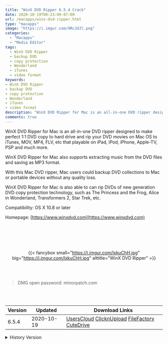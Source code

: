```yaml
---
title: "WinX DVD Ripper 6.5.4 Crack"
date: 2020-10-19T00:23:09-07:00
url: /macapps/winx-dvd-ripper.html
type: "macapps"
image: "https://i.imgur.com/9RcJdJl.png"
categories:
  - "Macapps"
  - "Media Editor"
tags:
  - WinX DVD Ripper
  - backup DVD
  - copy protection
  - Wonderland
  - iTunes
  - video format
keywords:
- WinX DVD Ripper
- backup DVD
- copy protection
- Wonderland
- iTunes
- video format
description: "WinX DVD Ripper for Mac is an all-in-one DVD ripper designed to make perfect 1:1 DVD copy to hard drive and rip your DVD movies on Mac OS to iTunes"
comments: true
---
```


WinX DVD Ripper for Mac is an all-in-one DVD ripper designed to make perfect 1:1 DVD copy to hard drive and rip your DVD movies on Mac OS to iTunes, MOV, MP4, FLV, etc that playable on iPad, iPod, iPhone, Apple-TV, PSP and much more.

WinX DVD Ripper for Mac also supports extracting music from the DVD files and saving as MP3 format.

With this Mac DVD ripper, Mac users could backup DVD collections to Mac or portable devices without any quality loss.

WinX DVD Ripper for Mac is also able to can rip DVDs of new generation DVD copy protection technology, such as The Princess and the Frog, Alice in Wonderland, Transformers 2, Star Trek, etc.



Compatibility: OS X 10.8 or later

Homepage: [https://www.winxdvd.com](https://www.winxdvd.com)

<br/>
<br/>
<script async src="https://pagead2.googlesyndication.com/pagead/js/adsbygoogle.js"></script>
<ins class="adsbygoogle"
     style="display:block; text-align:center;"
     data-ad-layout="in-article"
     data-ad-format="fluid"
     data-ad-client="ca-pub-8746275014476192"
     data-ad-slot="5144997159"></ins>
<script>
     (adsbygoogle = window.adsbygoogle || []).push({});
</script>
<br/>
<br/>


<center>

{{< fancybox small="https://i.imgur.com/lxkuChH.jpg" big="https://i.imgur.com/lxkuChH.jpg" alttitle="WinX DVD Ripper" >}}

</center>

<br/>
<br/>


> DMG open password: minorpatch.com

<br/>

<br/>
<div id="history_version" class="history_version">

| Version | Updated | Download Links |
| ---- | ---- | ---- |
| 6.5.4 | 2020-10-19 | [UsersCloud](https://ouo.io/EQ6ul1)   [ClicknUpload](https://ouo.io/mux7Rb)   [FileFactory](https://ouo.io/Nf5K9Pc)   [CuteDrive](https://ouo.io/Ult0hP) |
<details>
<summary>History Version</summary>

| Version | Updated | Download Links |
| ---- | ---- | ---- |
| 6.5.3.20200630 | 2020-07-03 | [UsersCloud](https://ouo.io/6s6j1)   [ClicknUpload](https://ouo.io/sAp7P9i)   [FileFactory](https://ouo.io/B1ubnc)   [CuteDrive](https://ouo.io/1kTnfb) |
|  6.5.2.20200420 | 2020-04-23 | [UsersCloud](https://ouo.io/E2xMAc)   [ClicknUpload](https://ouo.io/n8SlUk)   [FileFactory](https://ouo.io/gHaj1R)   [CuteDrive](https://ouo.io/B9LETI) |
</details>

</div>

